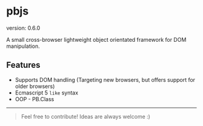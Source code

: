 pbjs
========

version: 0.6.0

A small cross-browser lightweight object orientated framework for DOM manipulation.

Features
---

* Supports DOM handling (Targeting new browsers, but offers support for older browsers)
* Ecmascript 5 `like` syntax
* OOP - PB.Class

---

> Feel free to contribute! Ideas are always welcome :)